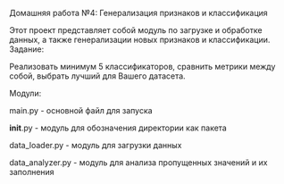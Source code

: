 Домашняя работа №4: Генерализация признаков и классификация

Этот проект представляет собой модуль по загрузке и обработке данных, а также генерализации новых признаков и классификации.
Задание:

Реализовать минимум 5 классификаторов, сравнить метрики между собой, выбрать лучший для Вашего датасета.

Модули:

main.py - основной файл для запуска

__init__.py - модуль для обозначения директории как пакета

data_loader.py - модуль для загрузки данных

data_analyzer.py - модуль для анализа пропущенных значений и их заполнения

